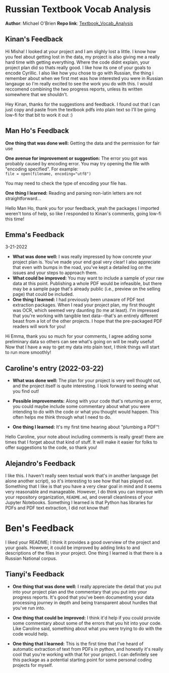# Russian Textbook Vocab Analysis
**Author**: Michael O'Brien
**Repo link**: [Textbook_Vocab_Analysis](https://github.com/Data-Science-for-Linguists-2022/Textbook_Vocab_Analysis)

## Kinan's Feedback
Hi Misha! I looked at your project and I am slighly lost a little. I know how you feel about getting lost in the data, my project is also giving me a really hard time with getting everything. Where the code didnt explain, your project plan did so thats really good. I like how its one of your goals to encode Cyrillic. I also like how you chose to go with Russian, the  thing i remember about when we first met was how interested you were in Russian langauge so I'm really excited to see the work you do with this. I would reccomend combining the two progress reports, unless its written somewhere that we shouldn't.

Hey Kinan, thanks for the suggestions and feedback. I found out that I can just copy and paste from the textbook pdfs into plain text so I'll be going low-fi for that bit to work it out :)

## Man Ho's Feedback

**One thing that was done well:** Getting the data and the permission for fair use

**One avenue for improvement or suggestion:** The error you got was probably caused by encoding error. You may try opening the file with "encoding specified". For example:  
`file = open(filename, encoding="utf8")`

You may need to check the type of encoding your file has.

**One thing I learned:** Reading and parsing non-latin letters are not straightforward...

Hello Man Ho, thank you for your feedback, yeah the packages I imported weren't tons of help, so like I responded to Kinan's comments, going low-fi this time!

## Emma's Feedback
3-21-2022
- **What was done well:** I was really impressed by how concrete your project plan is.  You've made your end goal very clear! I also appreciate that even with bumps in the road, you've kept a detailed log on the issues and your steps to approach them.
- **What could be improved:** You may want to include a sample of your raw data at this point.  Publishing a whole PDF would be infeasible, but there may be a sample page that's already public (i.e., preview on the selling page) that could be included.
- **One thing I learned:** I had previously been unaware of PDF text extraction packages.  When I read your project plan, my first thought was OCR, which seemed very daunting (to me at least). I'm impressed that you're working with tangible text data--that's an entirely different beast from a lot of the other projects. I hope that the pre-packaged PDF readers will work for you!

Hi Emma, thank you so much for your comments, I agree adding some preliminary data so others can see what's going on will be really useful! Now that I have a way to get my data into plain text, I think things will start to run more smoothly!

## Caroline's entry (2022-03-22)

- **What was done well:** The plan for your project is very well thought out, and the project itself is quite interesting. I look forward to seeing what you find out!

- **Possible improvements:** Along with your code that's returning an error, you could maybe include some commentary about what you were intending to do with the code or what you thought would happen. This often helps me think through what I need to do.

- **One thing I learned:** It's my first time hearing about "plumbing a PDF"!

Hello Caroline, your note about including comments is really great! there are times that I forget about that kind of stuff. It will make it easier for folks to offer suggestions to the code, so thank you!

## Alejandro's Feedback
I like this. I haven't really seen textual work that's in another language (let alone another script), so it's interesting to see how that has played out. Something that I like is that you have a very clear goal in mind and it seems very reasonable and manageable. However, I do think you can improve with your repository organization, `README.md`, and overall cleanliness of your Jupyter Notebooks. Something I learned is that Python has libraries for PDFs and PDF text extraction, I did not know that!

# Ben's Feedback
I liked your README; I think it provides a good overview of the project and your goals.
However, it could be improved by adding links to and descriptions of the files in your project.
One thing I learned is that there is a Russian National corpus.

## Tianyi's Feedback

- **One thing that was done well:** I really appreciate the detail that you put into your project plan and the commentary that you put into your progress reports.
It's good that you've been documenting your data processing journey in depth and being transparent about hurdles that you've run into.

- **One thing that could be improved:** I think it'd help if you could provide some commentary about some of the errors that you hit into your code.
Like Caroline said, something about what you were trying to do with the code would help.

- **One thing that I learned:** This is the first time that I've heard of automatic extraction of text from PDFs in python, and honestly it's really cool that you're working with that for your project.
I can definitely see this package as a potential starting point for some personal coding projects for myself.
